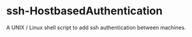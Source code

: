 ssh-HostbasedAuthentication
===========================

A UNIX / Linux shell script to add ssh authentication between machines.